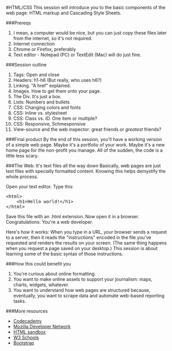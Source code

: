 #HTML/CSS
This session will introduce you to the basic components of the web page: HTML markup and Cascading Style Sheets.

###Prereqs
<ol>
<li>I mean, a computer would be nice, but you can just copy these files later from the internet, so it's not required.</li>
<li>Internet connection</li>
<li>Chrome or Firefox, preferably</li>
<li>Text editor - Notepad (PC) or TextEdit (Mac) will do just fine.</li>
</ol>

###Session outline
<ol>
<li>Tags: Open and close</li>
<li>Headers: h1-h6 (But really, who uses h6?)</li>
<li>Linking. "A href" explained.</li>
<li>Images. How to get them onto your page.</li>
<li>The Div. It's just a box.</li>
<li>Lists: Numbers and bullets</li>
<li>CSS: Changing colors and fonts</li>
<li>CSS: Inline vs. stylesheet</li>
<li>CSS: Class vs. ID. One item or multiple?</li>
<li>CSS: Responsive, Schmesponsive</li>
<li>View-source and the web inspector: great friends or <em>greatest</em> friends?</li>
</ol>

###Final product
By the end of this session, you'll have a working version of a simple web page. Maybe it's a portfolio of your work. Maybe it's a new home page for the non-profit you manage. All of the sudden, the code is a little less scary.

###The Web: It's text files all the way down
Basically, web pages are just text files with specially formatted content. Knowing this helps demystify the whole process.

Open your text editor. Type this:

<pre>
&lt;html>
    &lt;h1>Hello world!&lt;/h1>
&lt;/html>
</pre>

Save this file with an .html extension. Now open it in a browser. Congratulations: You're a web developer.

Here's how it works: When you type in a URL, your browser sends a request to a server, then it reads the "instructions" encoded in the file you've requested and renders the results on your screen. (The same thing happens when you request a page saved on your desktop.) This session is about learning some of the basic syntax of those instructions.

###How this could benefit you
<ol>
<li>You're curious about online formatting.</li>
<li>You want to make online assets to support your journalism: maps, charts, widgets, whatever.</li>
<li>You want to understand how web pages are structured because, eventually, you want to scrape data and automate web-based reporting tasks.</li>
</ol>

###More resources
<ul>
<li><a href="http://www.codecademy.com/tracks/web">Codecademy</a></li>
<li><a href="https://developer.mozilla.org/en-US/docs/Web/HTML">Mozilla Developer Network</a></li>
<li><a href="http://htmlsandbox.com/">HTML sandbox</a></li>
<li><a href="http://www.w3schools.com/">W3 Schools</a></li>
<li><a href="http://getbootstrap.com/">Bootstrap</a></li>
</ul>
